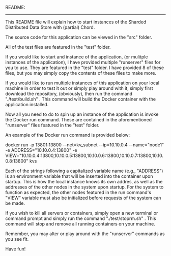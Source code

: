 README:

-------------------------------------------------------------------------------

This README file will explain how to start instances of the Sharded Distributed Data Store with (partial) Chord.

The source code for this application can be viewed in the "src" folder.

All of the test files are featured in the "test" folder.

If you would like to start and instance of the application, (or mulitple instances of the application), I have provided multiple "runserver" files for you to use.  They are featured in the "test" folder.  I have provided 8 of these files, but you may simply copy the contents of these files to make more.

If you would like to run multiple instances of this application on your local machine in order to test it out or simply play around with it, simply first download the repository, (obviously), then run the command "./test/build.sh" .
This command will build the Docker container with the application installed.

Now all you need to do to spin up an instance of the application is invoke the Docker run command.  These are contained in the aforementioned "runserver" files featured in the "test" folder.

An example of the Docker run command is provided below:

docker run -p 13801:13800 --net=kv_subnet --ip=10.10.0.4 --name="node1" -e ADDRESS="10.10.0.4:13800" -e VIEW="10.10.0.4:13800,10.10.0.5:13800,10.10.0.6:13800,10.10.0.7:13800,10.10.0.8:13800" kvs

Each of the strings following a capitalized variable name (e.g., "ADDRESS") is
an environment variable that will be inserted into the container upon startup.  This is how the local instance knows its own addres, as well as the addresses of the other nodes in the system upon startup.  For the system to function as expected, the other nodes featured in the run command's "VIEW" variable must also be initialized before requests of the system can be made.

If you wish to kill all servers or containers, simply open a new terminal or command prompt and simply run the command "./test/stoprm.sh" .  This command will stop and remove all running containers on your machine.  

Remember, you may alter or play around with the "runserver" commands as you see fit.

Have fun!